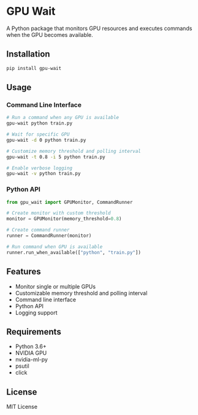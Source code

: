 # GPU Wait

A Python package that monitors GPU resources and executes commands when the GPU becomes available.

## Installation

```bash
pip install gpu-wait
```

## Usage

### Command Line Interface

```bash
# Run a command when any GPU is available
gpu-wait python train.py

# Wait for specific GPU
gpu-wait -d 0 python train.py

# Customize memory threshold and polling interval
gpu-wait -t 0.8 -i 5 python train.py

# Enable verbose logging
gpu-wait -v python train.py
```

### Python API

```python
from gpu_wait import GPUMonitor, CommandRunner

# Create monitor with custom threshold
monitor = GPUMonitor(memory_threshold=0.8)

# Create command runner
runner = CommandRunner(monitor)

# Run command when GPU is available
runner.run_when_available(["python", "train.py"])
```

## Features

- Monitor single or multiple GPUs
- Customizable memory threshold and polling interval
- Command line interface
- Python API
- Logging support

## Requirements

- Python 3.6+
- NVIDIA GPU
- nvidia-ml-py
- psutil
- click

## License

MIT License